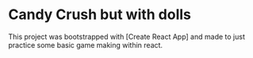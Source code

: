 # Candy Crush but with dolls

This project was bootstrapped with [Create React App] and made to just practice some basic game making within react.
